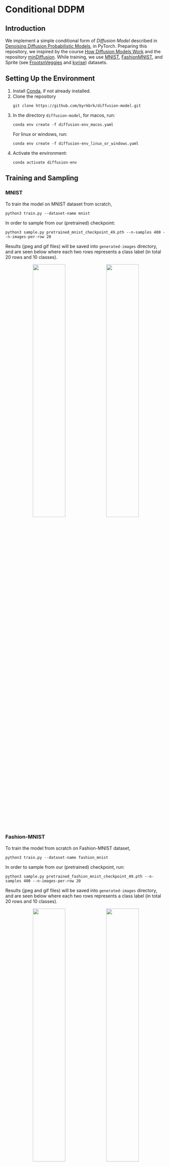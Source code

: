 # Conditional DDPM

## Introduction

We implement a simple conditional form of *Diffusion Model* described in [Denoising Diffusion Probabilistic Models](https://arxiv.org/abs/2006.11239), in PyTorch. Preparing this repository, we inspired by the course [How Diffusion Models Work](https://www.deeplearning.ai/short-courses/how-diffusion-models-work) and the repository [minDiffusion](https://github.com/cloneofsimo/minDiffusion). While training, we use [MNIST](http://yann.lecun.com/exdb/mnist/), [FashionMNIST](https://github.com/zalandoresearch/fashion-mnist), and Sprite (see [FrootsnVeggies](https://zrghr.itch.io/froots-and-veggies-culinary-pixels) and [kyrise](https://kyrise.itch.io/)) datasets.

## Setting Up the Environment

1. Install [Conda](https://conda.io/projects/conda/en/latest/user-guide/install/index.html), if not already installed.
2. Clone the repository
    ~~~
    git clone https://github.com/byrkbrk/diffusion-model.git
    ~~~
3. In the directory `diffusion-model`, for macos, run:
    ~~~
    conda env create -f diffusion-env_macos.yaml
    ~~~
    For linux or windows, run:
    ~~~
    conda env create -f diffusion-env_linux_or_windows.yaml
    ~~~
4. Activate the environment:
    ~~~
    conda activate diffusion-env
    ~~~

## Training and Sampling

### MNIST
To train the model on MNIST dataset from scratch,
~~~
python3 train.py --dataset-name mnist
~~~

In order to sample from our (pretrained) checkpoint:
~~~
python3 sample.py pretrained_mnist_checkpoint_49.pth --n-samples 400 --n-images-per-row 20
~~~

Results (jpeg and gif files) will be saved into `generated-images` directory, and are seen below where each two rows represents a class label (in total 20 rows and 10 classes).

<p align="center">
  <img src="files-for-readme/mnist_ddpm_images.jpeg" width="45%" />
  <img src="files-for-readme/mnist_ani.gif" width="45%" />
</p>

### Fashion-MNIST

To train the model from scratch on Fashion-MNIST dataset,
~~~
python3 train.py --dataset-name fashion_mnist
~~~

In order to sample from our (pretrained) checkpoint, run:
~~~
python3 sample.py pretrained_fashion_mnist_checkpoint_49.pth --n-samples 400 --n-images-per-row 20
~~~

Results (jpeg and gif files) will be saved into `generated-images` directory, and are seen below where each two rows represents a class label (in total 20 rows and 10 classes).

<p align="center">
  <img src="files-for-readme/fashion_mnist_ddpm_images.jpeg" width="45%" />
  <img src="files-for-readme/fashion_mnist_ani.gif" width="45%" />
</p>

### Sprite
To train the model from scratch on Sprite dataset:
~~~
python3 train.py --dataset-name sprite
~~~

In order to sample from our (pretrained) checkpoint, run:
~~~
python3 sample.py pretrained_sprite_checkpoint_49.pth --n-samples 225 --n-images-per-row 15
~~~

Results (jpeg and gif files) will be saved into `generated-images` directory, and are seen below where each three rows represents a class label (in total 15 rows and 5 classes).

<p align="center">
  <img src="files-for-readme/sprite_ddpm_images.jpeg" width="45%" />
  <img src="files-for-readme/sprite_ani.gif" width="45%" />
</p>

### Paired Stain Dataset
To train on a paired dataset located at `E:/patches` containing `stained` and `unstained` folders (pairs are returned as `(unstained, stained)`):
~~~
python3 train.py --dataset-name paired --dataset-path E:/patches
~~~

This will learn to generate stained images conditioned on their unstained counterparts.

To sample a stained image from an unstained slide using a trained model:
~~~
python3 sample.py pretrained_paired_checkpoint_XX.pth --context-image path/to/unstained.jpeg --n-samples 1
~~~

